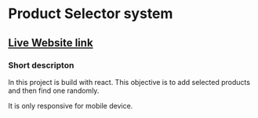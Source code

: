 # Product Selector system


## [Live Website link](https://eyeglass-product-selector.netlify.app/)

### Short descripton

In this project is build with react. This objective is to add selected products and then find one randomly.

It is only responsive for mobile device.

